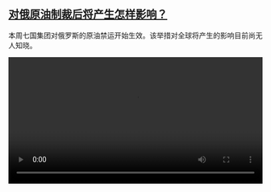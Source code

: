 <!--1670579223000-->
[对俄原油制裁后将产生怎样影响？](https://www.dw.com/zh/%E5%AF%B9%E4%BF%84%E5%8E%9F%E6%B2%B9%E5%88%B6%E8%A3%81%E5%90%8E%E5%B0%86%E4%BA%A7%E7%94%9F%E6%80%8E%E6%A0%B7%E5%BD%B1%E5%93%8D%EF%BC%9F/a-64020096)
------

<p>本周七国集团对俄罗斯的原油禁运开始生效。该举措对全球将产生的影响目前尚无人知晓。</small></p><video src="https://tvdownloaddw-a.akamaihd.net/dwtv_video/flv/vdt_zh/2022/bchi221207_001_russiaoilwide_01r_AVC_1280x720.mp4" controls style="width:100%"></video>
